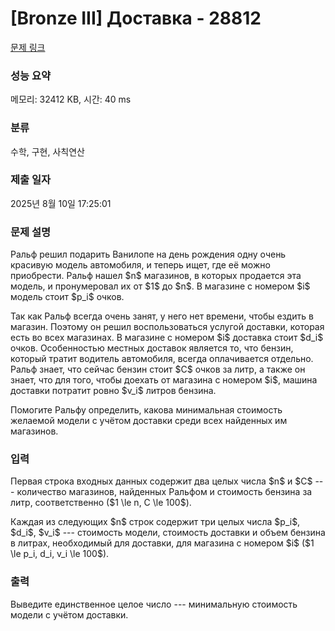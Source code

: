 # [Bronze III] Доставка - 28812 

[문제 링크](https://www.acmicpc.net/problem/28812) 

### 성능 요약

메모리: 32412 KB, 시간: 40 ms

### 분류

수학, 구현, 사칙연산

### 제출 일자

2025년 8월 10일 17:25:01

### 문제 설명

<p>Ральф решил подарить Ванилопе на день рождения одну очень красивую модель автомобиля, и теперь ищет, где её можно приобрести. Ральф нашел $n$ магазинов, в которых продается эта модель, и пронумеровал их от $1$ до $n$. В магазине с номером $i$ модель стоит $p_i$ очков.</p>

<p>Так как Ральф всегда очень занят, у него нет времени, чтобы ездить в магазин. Поэтому он решил воспользоваться услугой доставки, которая есть во всех магазинах. В магазине с номером $i$ доставка стоит $d_i$ очков. Особенностью местных доставок является то, что бензин, который тратит водитель автомобиля, всегда оплачивается отдельно. Ральф знает, что сейчас бензин стоит $C$ очков за литр, а также он знает, что для того, чтобы доехать от магазина с номером $i$, машина доставки потратит ровно $v_i$ литров бензина.</p>

<p>Помогите Ральфу определить, какова минимальная стоимость желаемой модели с учётом доставки среди всех найденных им магазинов.</p>

### 입력 

 <p>Первая строка входных данных содержит два целых числа $n$ и $C$ --- количество магазинов, найденных Ральфом и стоимость бензина за литр, соответственно ($1 \le n, C \le 100$).</p>

<p>Каждая из следующих $n$ строк содержит три целых числа $p_i$, $d_i$, $v_i$ --- стоимость модели, стоимость доставки и объем бензина в литрах, необходимый для доставки, для магазина с номером $i$ ($1 \le p_i, d_i, v_i \le 100$).</p>

### 출력 

 <p>Выведите единственное целое число --- минимальную стоимость модели с учётом доставки.</p>

